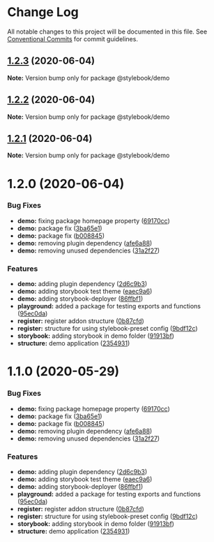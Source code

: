 # Change Log

All notable changes to this project will be documented in this file.
See [Conventional Commits](https://conventionalcommits.org) for commit guidelines.

## [1.2.3](https://github.com/stylebooks/stylebook/compare/@stylebook/demo@1.2.2...@stylebook/demo@1.2.3) (2020-06-04)

**Note:** Version bump only for package @stylebook/demo





## [1.2.2](https://github.com/stylebooks/stylebook/compare/@stylebook/demo@1.2.1...@stylebook/demo@1.2.2) (2020-06-04)

**Note:** Version bump only for package @stylebook/demo





## [1.2.1](https://github.com/stylebooks/stylebook/compare/@stylebook/demo@1.2.0...@stylebook/demo@1.2.1) (2020-06-04)

**Note:** Version bump only for package @stylebook/demo





# 1.2.0 (2020-06-04)


### Bug Fixes

* **demo:** fixing package homepage property ([69170cc](https://github.com/stylebooks/stylebook/commit/69170cccfc921b3d84e1fd3ef344fbd348d52bc4))
* **demo:** package fix ([3ba65e1](https://github.com/stylebooks/stylebook/commit/3ba65e1479d38f315e62a462f10c4d4f8b241714))
* **demo:** package fix ([b008845](https://github.com/stylebooks/stylebook/commit/b008845d39f08f5b8807237d2d6d6284b9574d13))
* **demo:** removing plugin dependency ([afe6a88](https://github.com/stylebooks/stylebook/commit/afe6a88a82542bb400f32faca44b6f317a87bd08))
* **demo:** removing unused dependencies ([31a2f27](https://github.com/stylebooks/stylebook/commit/31a2f27198b008f44ed05dd124afaed7cf88c656))


### Features

* **demo:** adding plugin dependency ([2d6c9b3](https://github.com/stylebooks/stylebook/commit/2d6c9b3b6c6877f0bb02acab25297e81a8f4d14a))
* **demo:** adding storybook test theme ([eaec9a6](https://github.com/stylebooks/stylebook/commit/eaec9a64579c79ed109e7fa6d24727d94e3aee81))
* **demo:** adding storybook-deployer ([86ffbf1](https://github.com/stylebooks/stylebook/commit/86ffbf1ddfd1db63782b44dd8f0dc273ccd30ef4))
* **playground:** added a package for testing exports and functions ([95ec0da](https://github.com/stylebooks/stylebook/commit/95ec0da0de39091623eb1225ab322c2e61394f35))
* **register:** register addon structure ([0b87cfd](https://github.com/stylebooks/stylebook/commit/0b87cfd18aff3da6f0bef8d3e80748b8429050da))
* **register:** structure for using stylebook-preset config ([9bdf12c](https://github.com/stylebooks/stylebook/commit/9bdf12cf311c0c314060cd9e35500ea8170943bd))
* **storybook:** adding storybook in demo folder ([91913bf](https://github.com/stylebooks/stylebook/commit/91913bf3061b5900eb365736c9123cda081e2e23))
* **structure:** demo application ([2354931](https://github.com/stylebooks/stylebook/commit/23549313324d1a065d595627498917c2926b5b8e))





# 1.1.0 (2020-05-29)


### Bug Fixes

* **demo:** fixing package homepage property ([69170cc](https://github.com/stylebooks/stylebook/commit/69170cccfc921b3d84e1fd3ef344fbd348d52bc4))
* **demo:** package fix ([3ba65e1](https://github.com/stylebooks/stylebook/commit/3ba65e1479d38f315e62a462f10c4d4f8b241714))
* **demo:** package fix ([b008845](https://github.com/stylebooks/stylebook/commit/b008845d39f08f5b8807237d2d6d6284b9574d13))
* **demo:** removing plugin dependency ([afe6a88](https://github.com/stylebooks/stylebook/commit/afe6a88a82542bb400f32faca44b6f317a87bd08))
* **demo:** removing unused dependencies ([31a2f27](https://github.com/stylebooks/stylebook/commit/31a2f27198b008f44ed05dd124afaed7cf88c656))


### Features

* **demo:** adding plugin dependency ([2d6c9b3](https://github.com/stylebooks/stylebook/commit/2d6c9b3b6c6877f0bb02acab25297e81a8f4d14a))
* **demo:** adding storybook test theme ([eaec9a6](https://github.com/stylebooks/stylebook/commit/eaec9a64579c79ed109e7fa6d24727d94e3aee81))
* **demo:** adding storybook-deployer ([86ffbf1](https://github.com/stylebooks/stylebook/commit/86ffbf1ddfd1db63782b44dd8f0dc273ccd30ef4))
* **playground:** added a package for testing exports and functions ([95ec0da](https://github.com/stylebooks/stylebook/commit/95ec0da0de39091623eb1225ab322c2e61394f35))
* **register:** register addon structure ([0b87cfd](https://github.com/stylebooks/stylebook/commit/0b87cfd18aff3da6f0bef8d3e80748b8429050da))
* **register:** structure for using stylebook-preset config ([9bdf12c](https://github.com/stylebooks/stylebook/commit/9bdf12cf311c0c314060cd9e35500ea8170943bd))
* **storybook:** adding storybook in demo folder ([91913bf](https://github.com/stylebooks/stylebook/commit/91913bf3061b5900eb365736c9123cda081e2e23))
* **structure:** demo application ([2354931](https://github.com/stylebooks/stylebook/commit/23549313324d1a065d595627498917c2926b5b8e))
